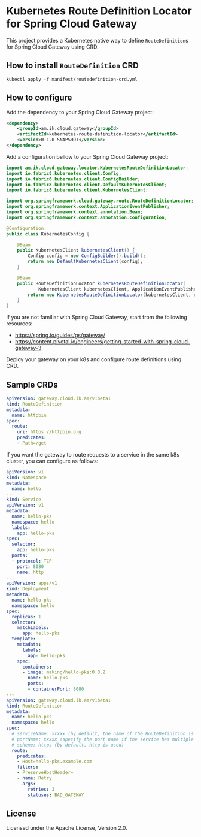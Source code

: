 # Kubernetes Route Definition Locator for Spring Cloud Gateway

This project provides a Kubernetes native way to define `RouteDefinition`s for Spring Cloud Gateway using CRD.

## How to install `RouteDefinition` CRD

```
kubectl apply -f manifest/routedefinition-crd.yml
```

## How to configure

Add the dependency to your Spring Cloud Gateway project:

```xml
<dependency>
    <groupId>am.ik.cloud.gateway</groupId>
    <artifactId>kubernetes-route-definition-locator</artifactId>
    <version>0.1.0-SNAPSHOT</version>
</dependency>
```

Add a configuration bellow to your Spring Cloud Gateway project:

```java
import am.ik.cloud.gateway.locator.KubernetesRouteDefinitionLocator;
import io.fabric8.kubernetes.client.Config;
import io.fabric8.kubernetes.client.ConfigBuilder;
import io.fabric8.kubernetes.client.DefaultKubernetesClient;
import io.fabric8.kubernetes.client.KubernetesClient;

import org.springframework.cloud.gateway.route.RouteDefinitionLocator;
import org.springframework.context.ApplicationEventPublisher;
import org.springframework.context.annotation.Bean;
import org.springframework.context.annotation.Configuration;

@Configuration
public class KubernetesConfig {

	@Bean
	public KubernetesClient kubernetesClient() {
		Config config = new ConfigBuilder().build();
		return new DefaultKubernetesClient(config);
	}

	@Bean
	public RouteDefinitionLocator kubernetesRouteDefinitionLocator(
			KubernetesClient kubernetesClient, ApplicationEventPublisher eventPublisher) {
		return new KubernetesRouteDefinitionLocator(kubernetesClient, eventPublisher);
	}
}
```

If you are not familiar with Spring Cloud Gateway, start from the following resources:

* https://spring.io/guides/gs/gateway/
* https://content.pivotal.io/engineers/getting-started-with-spring-cloud-gateway-3


Deploy your gateway on your k8s and configure route definitions using CRD.


## Sample CRDs

```yaml
apiVersion: gateway.cloud.ik.am/v1beta1
kind: RouteDefinition
metadata:
  name: httpbin
spec:
  route:
    uri: https://httpbin.org
    predicates:
    - Path=/get
```

If you want the gateway to route requests to a service in the same k8s cluster, you can configure as follows:

```yaml
apiVersion: v1
kind: Namespace
metadata:
  name: hello
---
kind: Service
apiVersion: v1
metadata:
  name: hello-pks
  namespace: hello
  labels:
    app: hello-pks
spec:
  selector:
    app: hello-pks
  ports:
  - protocol: TCP
    port: 8080
    name: http
---
apiVersion: apps/v1
kind: Deployment
metadata:
  name: hello-pks
  namespace: hello
spec:
  replicas: 1
  selector:
    matchLabels:
      app: hello-pks
  template:
    metadata:
      labels:
        app: hello-pks
    spec:
      containers:
      - image: making/hello-pks:0.0.2
        name: hello-pks
        ports:
        - containerPort: 8080
---
apiVersion: gateway.cloud.ik.am/v1beta1
kind: RouteDefinition
metadata:
  name: hello-pks
  namespace: hello
spec:
  # serviceName: xxxxx (by default, the name of the RouteDefinition is used)
  # portName: xxxxx (specify the port name if the service has multiple ports)
  # scheme: https (by default, http is used)
  route:
    predicates:
    - Host=hello-pks.example.com
    filters:
    - PreserveHostHeader=
    - name: Retry
      args:
        retries: 3
        statuses: BAD_GATEWAY
```

## License

Licensed under the Apache License, Version 2.0.